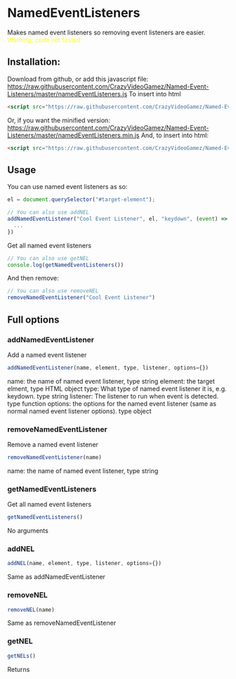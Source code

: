 # NamedEventListeners
Makes named event listeners so removing event listeners are easier.
<span style="color: yellow">Warning: code not tested</span>
## Installation:
Download from github, or add this javascript file: https://raw.githubusercontent.com/CrazyVideoGamez/Named-Event-Listeners/master/namedEventListeners.js
To insert into html
```html
<script src="https://raw.githubusercontent.com/CrazyVideoGamez/Named-Event-Listeners/master/namedEventListeners.js"></script>
```
Or, if you want the minified version:
https://raw.githubusercontent.com/CrazyVideoGamez/Named-Event-Listeners/master/namedEventListeners.min.js
And, to insert into html:
```html
<script src="https://raw.githubusercontent.com/CrazyVideoGamez/Named-Event-Listeners/master/namedEventListeners.min.js"></script>
```
## Usage
You can use named event listeners as so:
```js
el = document.querySelector("#target-element");

// You can also use addNEL
addNamedEventListener("Cool Event Listener", el, "keydown", (event) => {
  ...
})
```
Get all named event listeners
```js
// You can also use getNEL
console.log(getNamedEventListeners())
```
And then remove:
```js
// You can also use removeNEL
removeNamedEventListener("Cool Event Listener")
```
## Full options
### addNamedEventListener
Add a named event listener
```js
addNamedEventListener(name, element, type, listener, options={})
```
name: the name of named event listener, type string
element: the target elment, type HTML object
type: What type of named event listener it is, e.g. keydown. type string
listener: The listener to run when event is detected. type function
options: the options for the named event listener (same as normal named event listener options). type object
### removeNamedEventListener
Remove a named event listener
```js
removeNamedEventListener(name)
```
name: the name of named event listener, type string
### getNamedEventListeners
Get all named event listeners
```js
getNamedEventListeners()
```
No arguments
### addNEL
```js
addNEL(name, element, type, listener, options={})
```
Same as addNamedEventListener
### removeNEL
```js
removeNEL(name)
```
Same as removeNamedEventListener
### getNEL
```js
getNELs()
```
Returns 
